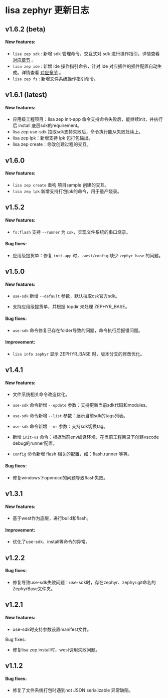 # lisa zephyr 更新日志

## v1.6.2 (beta)

#### New features:

* `lisa zep sdk` : 新增 sdk 管理命令，交互式对 sdk 进行操作指引。详情查看 [对应章节](sdk_command) 。
* `lisa zep ide` : 新增 ide 操作指引命令，针对 ide 对应插件的插件配置自动生成。详情查看 [对应章节](sdk_command) 。
* `lisa zep fs` : 新增文件系统操作指引命令。

## v1.6.1 (latest)

#### New features:

* 应用级工程项目：lisa zep init-app 命令支持命令失败后，能继续init，并执行后 install 底层sdk的requirement。
* lisa zep use-sdk 拉取sdk支持失败后，命令执行能从失败处续上。
* lisa zep lpk：新增支持 lpk 包打包输出。
* lisa zep create：修改创建过程的交互。

## v1.6.0

#### New features:

* `lisa zep create` 重构 项目sample 创建的交互。
* `lisa zep lpk` 新增支持打包lpk的命令，用于量产烧录。

## v1.5.2

#### New features:

* `fs:flash` 支持 `--runner` 为 `csk`，实现文件系统的串口烧录。

#### Bug fixes:

* 应用级提货单：修复 `init-app` 时，`.west/config` 缺少 `zephyr base` 的问题。

## v1.5.0

#### New features:

* `use-sdk` 新增 `--default` 参数，默认拉取csk官方sdk。

* 支持应用级提货单，并根据 topdir 来处理 ZEPHYR_BASE。

#### Bug fixes:

* `use-sdk` 命令修复已存在folder导致的问题，命令执行后报错问题。

#### Improvement:

* `lisa info zephyr` 显示 ZEPHYR_BASE 时，版本分支的修改优化。

## v1.4.1

#### New features:


* 文件系统相关命令改造优化。


* `use-sdk` 命令新增 `--update` 参数：支持更新当前sdk代码和modules。


* `use-sdk` 命令新增 `--list` 参数：展示当前sdk的tags列表。


* `use-sdk` 命令新增 `--mr` 参数：支持sdk切换tag。


* 新增 `init-vs` 命令：根据当前env编译环境，在当前工程目录下创建vscode debug的runner配置。


* `config` 命令新增 flash 相关的配置，如：flash.runner 等等。

#### Bug fixes:


* 修复windows下openocd的问题导致flash失败。

## v1.3.1

#### New features:


* 基于west作为底层，进行build和flash。

#### Improvement:


* 优化了use-sdk、install等命令的异常。

## v1.2.2

#### Bug fixes:


* 修复导致use-sdk失败问题：use-sdk时，存在zephyr、zephyr.git命名的ZephyrBase文件夹。

## v1.2.1

#### New features:


* use-sdk时支持参数设置manifest文件。

Bug fixes:


* 修复lisa zep install时，west调用失败问题。

## v1.1.2

#### Bug fixes:


* 修复了文件系统打包时遇到not JSON serializable 异常缺陷。

